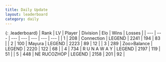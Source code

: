 ```yaml
---
title: Daily Update
layout: leaderboard
category: daily
---
```


{: .leaderboard}
| Rank | LV | Player | Division | Elo | Wins | Losses |
| --- | --- | --- | --- | --- | --- | --- |
| <span data-change="0">1</span> | 208 | <span title="ID: 539711">Connection</span> | LEGEND | <span data-change="23">2241</span> | 194 | 83 |
| <span data-change="0">2</span> | 100 | <span title="ID: 381526">Mayura</span> | LEGEND | <span data-change="23">2223</span> | 89 | 12 |
| <span data-change="5">3</span> | 289 | <span title="ID: 382502">Zoo&gt;Balance</span> | LEGEND | <span data-change="96">2220</span> | 122 | 68 |
| <span data-change="-1">4</span> | 734 | <span title="ID: 66144">R U N A W A Y</span> | LEGEND | <span data-change="0">2197</span> | 119 | 51 |
| <span data-change="1">5</span> | 448 | <span title="ID: 335720">NE RUCOZHOP</span> | LEGEND | <span data-change="0">2158</span> | 201 | 92 |
